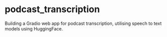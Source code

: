 # podcast_transcription
Building a Gradio web app for podcast transcription, utilising speech to text models using HuggingFace.
